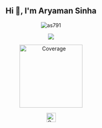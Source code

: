 <!--
**as791/as791** is a ✨ _special_ ✨ repository because its `README.md` (this file) appears on your GitHub profile.

Here are some ideas to get you started:

- 🔭 I’m currently working on ...
- 🌱 I’m currently learning ...
- 👯 I’m looking to collaborate on ...
- 🤔 I’m looking for help with ...
- 💬 Ask me about ...
- 📫 How to reach me: ...
- 😄 Pronouns: ...
- ⚡ Fun fact: ...
-->
<h2 align="center">Hi 👋, I'm Aryaman Sinha</h2>

<p align="center"> <img src="https://github-readme-stats.vercel.app/api?username=as791&show_icons=true" alt="as791" /> </p>

<p align="center"> <img src="https://github-profile-trophy.vercel.app/?username=as791" /> </p>

<p align="center">
   <a href="https://www.linkedin.com/in/as791/">
  <img alt="Coverage" src="https://img.shields.io/badge/-Aryaman Sinha-blue?style=flat-square&logo=Linkedin&logoColor=white&link=https://www.linkedin.com/in/as791/" width="170">
  </a>
</p>
<p align="center">
   <a href="https://img.shields.io/github/followers/as791?label=Follow&style=social">
  <img alt="Coverage" src="https://img.shields.io/github/followers/as791?label=Follow&style=social" height="25">
  </a>
</p>
